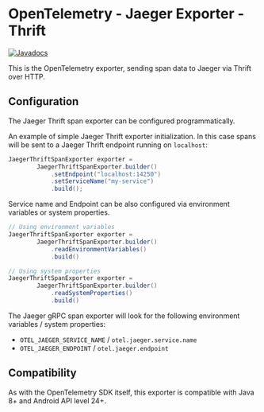 # OpenTelemetry - Jaeger Exporter - Thrift

[![Javadocs][javadoc-image]][javadoc-url]

This is the OpenTelemetry exporter, sending span data to Jaeger via Thrift over HTTP. 

## Configuration

The Jaeger Thrift span exporter can be configured programmatically.

An example of simple Jaeger Thrift exporter initialization. In this case
spans will be sent to a Jaeger Thrift endpoint running on `localhost`:

```java
JaegerThriftSpanExporter exporter =
        JaegerThriftSpanExporter.builder()
            .setEndpoint("localhost:14250")
            .setServiceName("my-service")
            .build();
```

Service name and Endpoint can be also configured via environment variables or system properties.

```java
// Using environment variables
JaegerThriftSpanExporter exporter = 
        JaegerThriftSpanExporter.builder()
            .readEnvironmentVariables()
            .build()
```

```java
// Using system properties
JaegerThriftSpanExporter exporter = 
        JaegerThriftSpanExporter.builder()
            .readSystemProperties()
            .build()
```

The Jaeger gRPC span exporter will look for the following environment variables / system properties:
* `OTEL_JAEGER_SERVICE_NAME` / `otel.jaeger.service.name`
* `OTEL_JAEGER_ENDPOINT` / `otel.jaeger.endpoint`

## Compatibility

As with the OpenTelemetry SDK itself, this exporter is compatible with Java 8+ and Android API level 24+.

[javadoc-image]: https://www.javadoc.io/badge/io.opentelemetry/opentelemetry-exporters-jaeger.svg
[javadoc-url]: https://www.javadoc.io/doc/io.opentelemetry/opentelemetry-exporters-jaeger
